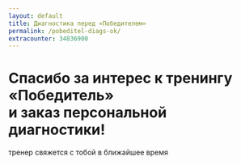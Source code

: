 ```yaml
---
layout: default
title: Диагностика перед «Победителем»
permalink: /pobeditel-diags-ok/
extracounter: 34836900
---
```


<h1 class="text-center"><i class="fa fa-thumbs-up text-peter-river fa-5x"></i></h1>
<h1 class="text-center">Спасибо за&nbsp;интерес к&nbsp;тренингу «Победитель»<br/>и&nbsp;заказ персональной диагностики!</h1>
<p class="text-center lead text-muted">тренер свяжется с&nbsp;тобой в&nbsp;ближайшее время</p>